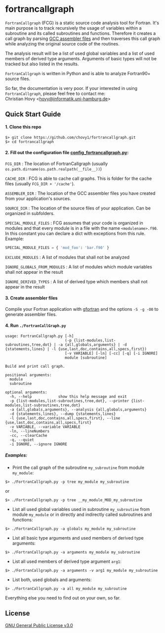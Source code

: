 # fortrancallgraph

`FortranCallgraph` (FCG) is a static source code analysis tool for Fortran. 
It's main purpose is to track recursively the usage of variables within a subroutine and its called subroutines and functions.
Therefore it creates a call graph by parsing [GCC assembler files](https://gcc.gnu.org/onlinedocs/gcc/Overall-Options.html#index-S) and then traverses this call graph while analyzing the original source code of the routines.

The analysis result will be a list of used global variables and a list of used members of derived type arguments. 
Arguments of basic types will not be tracked but also listed in the results.

`FortranCallgraph` is written in Python and is able to analyze Fortran90+ source files.

So far, the documentation is very poor. If your interested in using `FortranCallgraph`, please feel free to contact me:   
Christian Hovy <<hovy@informatik.uni-hamburg.de>>

## Quick Start Guide

#### 1. Clone this repo

```
$> git clone https://github.com/chovy1/fortrancallgraph.git
$> cd fortrancallgraph
```

#### 2. Fill out the configuration file [config_fortrancallgraph.py](config_fortrancallgraph.py):

`FCG_DIR` : The location of FortranCallgraph (usually `os.path.dirname(os.path.realpath(__file__))`)

`CACHE_DIR` : FCG is able to cache call graphs. This is folder for the cache files (usually `FCG_DIR + '/cache'`).

`ASSEMBLER_DIR` : The location of the GCC assembler files you have created from your application's sources.

`SOURCE_DIR` : The location of the source files of your application. Can be organized in subfolders.

`SPECIAL_MODULE_FILES` : FCG assumes that your code is organized in modules and that every module is in a file with the name `<modulename>.f90`. In this constant you can declare a dict with exceptions from this rule.
Example:  
```python
SPECIAL_MODULE_FILES = { 'mod_foo': 'bar.f90' }
```
`EXCLUDE_MODULES` : A list of modules that shall not be analyzed

`IGNORE_GLOBALS_FROM_MODULES` : A list of modules which module variables shall not appear in the result

`IGNORE_DERIVED_TYPES` : A list of derived type which members shall not appear in the result

#### 3. Create assembler files

Compile your Fortran application with [gfortran](https://gcc.gnu.org/fortran) and the options `-S -g -O0` to generate assembler files.

#### 4. Run `./FortranCallGraph.py`

```
usage: FortranCallgraph.py [-h]
                           (-p {list-modules,list-subroutines,tree,dot} | -a {all,globals,arguments} | -d {statements,lines} | -l {use,last,doc,contains,all,specs,first})
                           [-v VARIABLE] [-ln] [-cc] [-q] [-i IGNORE]
                           module [subroutine]

Build and print call graph.

positional arguments:
  module
  subroutine

optional arguments:
  -h, --help            show this help message and exit
  -p {list-modules,list-subroutines,tree,dot}, --printer {list-modules,list-subroutines,tree,dot}
  -a {all,globals,arguments}, --analysis {all,globals,arguments}
  -d {statements,lines}, --dump {statements,lines}
  -l {use,last,doc,contains,all,specs,first}, --line {use,last,doc,contains,all,specs,first}
  -v VARIABLE, --variable VARIABLE
  -ln, --lineNumbers
  -cc, --clearCache
  -q, --quiet
  -i IGNORE, --ignore IGNORE
```
##### Examples:

* Print the call graph of the subroutine `my_subroutine` from module `my_module`:  
```
$> ./FortranCallgraph.py -p tree my_module my_subroutine
```
or  
```
$> ./FortranCallgraph.py -p tree __my_module_MOD_my_subroutine
```

* List all used global variables used in subroutine `my_subroutine` from module `my_module` or in directly and indirectly called subroutines and functions:  
```
$> ./FortranCallgraph.py -a globals my_module my_subroutine
```  

* List all basic type arguments and used members of derived type arguments:  
```
$> ./FortranCallgraph.py -a arguments my_module my_subroutine
```  

* List all used members of derived type argument `arg1`:  
```
$> ./FortranCallgraph.py -a arguments -v arg1 my_module my_subroutine
```  

* List both, used globals and arguments:  
```
$> ./FortranCallgraph.py -a all my_module my_subroutine
```

Everything else you need to find out on your own, so far.

## License

[GNU General Public License v3.0](LICENSE)
